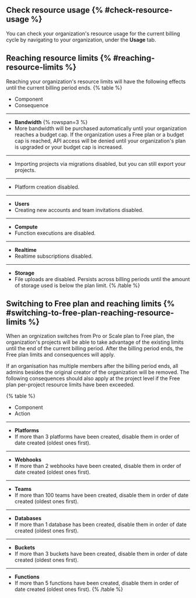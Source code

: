 ## Check resource usage {% #check-resource-usage %}

You can check your organization's resource usage for the current billing cycle by navigating to your organization, under the **Usage** tab.

## Reaching resource limits {% #reaching-resource-limits %}

Reaching your organization's resource limits will have the following effects until the current billing period ends.
{% table %}

-   Component
-   Consequence

---

-   **Bandwidth** {% rowspan=3 %}
-   More bandwidth will be purchased automatically until your organization reaches a budget cap. If the organization uses a Free plan or a budget cap is reached, API access will be denied until your organization's plan is upgraded or your budget cap is increased.

---

-   Importing projects via migrations disabled, but you can still export your projects.

---

-   Platform creation disabled.

---

-   **Users**
-   Creating new accounts and team invitations disabled.

---

-   **Compute**
-   Function executions are disabled.

---

-   **Realtime**
-   Realtime subscriptions disabled.

---

-   **Storage**
-   File uploads are disabled. Persists across billing periods until the amount of storage used is below the plan limit.
    {% /table %}

## Switching to Free plan and reaching limits {% #switching-to-free-plan-reaching-resource-limits %}

When an orgnization switches from Pro or Scale plan to Free plan, the organization's projects will be able to take advantage of the existing limits until the end of the current billing period.
After the billing period ends, the Free plan limits and consequences will apply.

If an organisation has multiple members after the billing period ends, all admins besides the original creator of the organization will be removed.
The following consequences should also apply at the project level if the Free plan per-project resource limits have been exceeded.

{% table %}

-   Component
-   Action

---

-   **Platforms**
-   If more than 3 platforms have been created, disable them in order of date created (oldest ones first).

---

-   **Webhooks**
-   If more than 2 webhooks have been created, disable them in order of date created (oldest ones first).

---

-   **Teams**
-   If more than 100 teams have been created, disable them in order of date created (oldest ones first).

---

-   **Databases**
-   If more than 1 database has been created, disable them in order of date created (oldest ones first).

---

-   **Buckets**
-   If more than 3 buckets have been created, disable them in order of date created (oldest ones first).

---

-   **Functions**
-   If more than 5 functions have been created, disable them in order of date created (oldest ones first).
    {% /table %}
